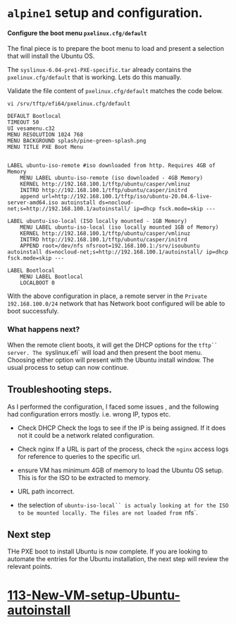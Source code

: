 # `alpine1` setup and configuration.
#### Configure the boot menu `pxelinux.cfg/default`
The final piece is to prepare the boot menu to load and present a selection that will install the Ubuntu OS.

The `syslinux-6.04-pre1-PXE-specific.tar` already contains the `pxelinux.cfg/default` that is working. Lets do this manually.

Validate the file content of `pxelinux.cfg/default` matches the code below.
```
vi /srv/tftp/efi64/pxelinux.cfg/default

DEFAULT Bootlocal
TIMEOUT 50
UI vesamenu.c32
MENU RESOLUTION 1024 768
MENU BACKGROUND splash/pine-green-splash.png
MENU TITLE PXE Boot Menu


LABEL ubuntu-iso-remote #iso downloaded from http. Requires 4GB of Memory
    MENU LABEL ubuntu-iso-remote (iso downloaded - 4GB Memory)
    KERNEL http://192.168.100.1/tftp/ubuntu/casper/vmlinuz
    INITRD http://192.168.100.1/tftp/ubuntu/casper/initrd
    append url=http://192.168.100.1/tftp/iso/ubuntu-20.04.6-live-server-amd64.iso autoinstall ds=nocloud-net;s=http://192.168.100.1/autoinstall/ ip=dhcp fsck.mode=skip ---

LABEL ubuntu-iso-local (ISO locally mounted - 1GB Memory)
    MENU LABEL ubuntu-iso-local (iso locally mounted 1GB of Memory)
    KERNEL http://192.168.100.1/tftp/ubuntu/casper/vmlinuz
    INITRD http://192.168.100.1/tftp/ubuntu/casper/initrd
    APPEND root=/dev/nfs nfsroot=192.168.100.1:/srv/isoubuntu autoinstall ds=nocloud-net;s=http://192.168.100.1/autoinstall/ ip=dhcp fsck.mode=skip ---

LABEL Bootlocal
	MENU LABEL Bootlocal 
	LOCALBOOT 0

```
With the above configuration in place, a remote server in the `Private 192.168.100.0/24` network that has Network boot configured will be able to boot successfuly. 

### What happens next?
When the remote client boots, it will get the DHCP options for the `tftp`` server. The `syslinux.efi` will load and then present the boot menu. Choosing either option will present with the Ubuntu install window. The usual process to setup can now continue.


 ## Troubleshooting steps.
 As I performed the configuration, I faced some issues , and the following had configuration errors mostly. i.e. wrong IP, typos etc.

 - Check DHCP 
 Check the logs to see if the IP is being assigned. If it does not it could be a network related configuration.
 
 - Check nginx
 If a URL is part of the process, check the `nginx` access logs for reference to queries to the specific url.

 - ensure VM has minimum 4GB of memory to load the Ubuntu OS setup. This is for the ISO to be extracted to memory.

- URL path incorrect.

- the selection of `ubuntu-iso-local`` is actualy looking at for the ISO to be mounted locally. The files are not loaded from `nfs`. 

## Next step

THe PXE boot to install Ubuntu is now complete. 
If you are looking to automate the entries for the Ubuntu installation, the next step will review the relevant points.

# [113-New-VM-setup-Ubuntu-autoinstall](./113-New-VM-setup-Ubuntu-autoinstall.md)



